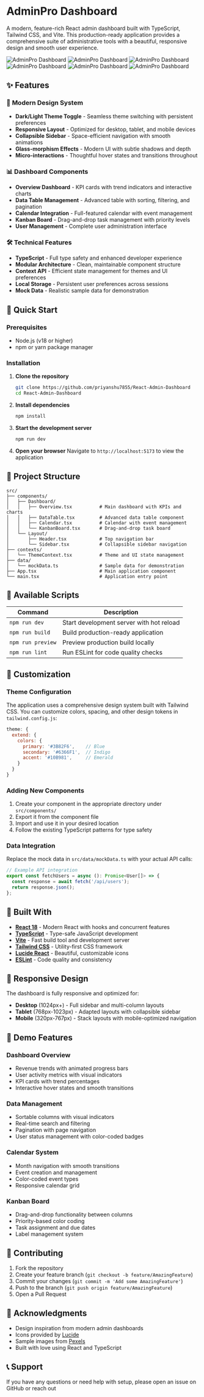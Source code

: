 # AdminPro Dashboard

A modern, feature-rich React admin dashboard built with TypeScript, Tailwind CSS, and Vite. This production-ready application provides a comprehensive suite of administrative tools with a beautiful, responsive design and smooth user experience.

![AdminPro Dashboard]([https://images.pexels.com/photos/590022/pexels-photo-590022.jpeg?auto=compress&cs=tinysrgb&w=1200&h=600&fit=crop](https://github.com/priyanshu7855/React-Admin-Dashboard/blob/main/Screenshot1.png?raw=true))
![AdminPro Dashboard]([https://images.pexels.com/photos/590022/pexels-photo-590022.jpeg?auto=compress&cs=tinysrgb&w=1200&h=600&fit=crop](https://github.com/priyanshu7855/React-Admin-Dashboard/blob/main/Screenshot1.png?raw=true))
![AdminPro Dashboard]([https://images.pexels.com/photos/590022/pexels-photo-590022.jpeg?auto=compress&cs=tinysrgb&w=1200&h=600&fit=crop](https://github.com/priyanshu7855/React-Admin-Dashboard/blob/main/Screenshot1.png?raw=true))
![AdminPro Dashboard]([https://images.pexels.com/photos/590022/pexels-photo-590022.jpeg?auto=compress&cs=tinysrgb&w=1200&h=600&fit=crop](https://github.com/priyanshu7855/React-Admin-Dashboard/blob/main/Screenshot1.png?raw=true))
![AdminPro Dashboard]([https://images.pexels.com/photos/590022/pexels-photo-590022.jpeg?auto=compress&cs=tinysrgb&w=1200&h=600&fit=crop](https://github.com/priyanshu7855/React-Admin-Dashboard/blob/main/Screenshot1.png?raw=true))
![AdminPro Dashboard]([https://images.pexels.com/photos/590022/pexels-photo-590022.jpeg?auto=compress&cs=tinysrgb&w=1200&h=600&fit=crop](https://github.com/priyanshu7855/React-Admin-Dashboard/blob/main/Screenshot1.png?raw=true))

## ✨ Features

### 🎨 **Modern Design System**
- **Dark/Light Theme Toggle** - Seamless theme switching with persistent preferences
- **Responsive Layout** - Optimized for desktop, tablet, and mobile devices
- **Collapsible Sidebar** - Space-efficient navigation with smooth animations
- **Glass-morphism Effects** - Modern UI with subtle shadows and depth
- **Micro-interactions** - Thoughtful hover states and transitions throughout

### 📊 **Dashboard Components**
- **Overview Dashboard** - KPI cards with trend indicators and interactive charts
- **Data Table Management** - Advanced table with sorting, filtering, and pagination
- **Calendar Integration** - Full-featured calendar with event management
- **Kanban Board** - Drag-and-drop task management with priority levels
- **User Management** - Complete user administration interface

### 🛠️ **Technical Features**
- **TypeScript** - Full type safety and enhanced developer experience
- **Modular Architecture** - Clean, maintainable component structure
- **Context API** - Efficient state management for themes and UI preferences
- **Local Storage** - Persistent user preferences across sessions
- **Mock Data** - Realistic sample data for demonstration

## 🚀 Quick Start

### Prerequisites
- Node.js (v18 or higher)
- npm or yarn package manager

### Installation

1. **Clone the repository**
   ```bash
   git clone https://github.com/priyanshu7855/React-Admin-Dashboard
   cd React-Admin-Dashboard
   ```

2. **Install dependencies**
   ```bash
   npm install
   ```

3. **Start the development server**
   ```bash
   npm run dev
   ```

4. **Open your browser**
   Navigate to `http://localhost:5173` to view the application

## 📁 Project Structure

```
src/
├── components/
│   ├── Dashboard/
│   │   ├── Overview.tsx          # Main dashboard with KPIs and charts
│   │   ├── DataTable.tsx         # Advanced data table component
│   │   ├── Calendar.tsx          # Calendar with event management
│   │   └── KanbanBoard.tsx       # Drag-and-drop task board
│   └── Layout/
│       ├── Header.tsx            # Top navigation bar
│       └── Sidebar.tsx           # Collapsible sidebar navigation
├── contexts/
│   └── ThemeContext.tsx          # Theme and UI state management
├── data/
│   └── mockData.ts               # Sample data for demonstration
├── App.tsx                       # Main application component
└── main.tsx                      # Application entry point
```

## 🎯 Available Scripts

| Command | Description |
|---------|-------------|
| `npm run dev` | Start development server with hot reload |
| `npm run build` | Build production-ready application |
| `npm run preview` | Preview production build locally |
| `npm run lint` | Run ESLint for code quality checks |

## 🎨 Customization

### Theme Configuration
The application uses a comprehensive design system built with Tailwind CSS. You can customize colors, spacing, and other design tokens in `tailwind.config.js`:

```javascript
theme: {
  extend: {
    colors: {
      primary: '#3B82F6',    // Blue
      secondary: '#6366F1',  // Indigo
      accent: '#10B981',     // Emerald
    }
  }
}
```

### Adding New Components
1. Create your component in the appropriate directory under `src/components/`
2. Export it from the component file
3. Import and use it in your desired location
4. Follow the existing TypeScript patterns for type safety

### Data Integration
Replace the mock data in `src/data/mockData.ts` with your actual API calls:

```typescript
// Example API integration
export const fetchUsers = async (): Promise<User[]> => {
  const response = await fetch('/api/users');
  return response.json();
};
```

## 🔧 Built With

- **[React 18](https://reactjs.org/)** - Modern React with hooks and concurrent features
- **[TypeScript](https://www.typescriptlang.org/)** - Type-safe JavaScript development
- **[Vite](https://vitejs.dev/)** - Fast build tool and development server
- **[Tailwind CSS](https://tailwindcss.com/)** - Utility-first CSS framework
- **[Lucide React](https://lucide.dev/)** - Beautiful, customizable icons
- **[ESLint](https://eslint.org/)** - Code quality and consistency

## 📱 Responsive Design

The dashboard is fully responsive and optimized for:
- **Desktop** (1024px+) - Full sidebar and multi-column layouts
- **Tablet** (768px-1023px) - Adapted layouts with collapsible sidebar
- **Mobile** (320px-767px) - Stack layouts with mobile-optimized navigation

## 🎪 Demo Features

### Dashboard Overview
- Revenue trends with animated progress bars
- User activity metrics with visual indicators
- KPI cards with trend percentages
- Interactive hover states and smooth transitions

### Data Management
- Sortable columns with visual indicators
- Real-time search and filtering
- Pagination with page navigation
- User status management with color-coded badges

### Calendar System
- Month navigation with smooth transitions
- Event creation and management
- Color-coded event types
- Responsive calendar grid

### Kanban Board
- Drag-and-drop functionality between columns
- Priority-based color coding
- Task assignment and due dates
- Label management system

## 🤝 Contributing

1. Fork the repository
2. Create your feature branch (`git checkout -b feature/AmazingFeature`)
3. Commit your changes (`git commit -m 'Add some AmazingFeature'`)
4. Push to the branch (`git push origin feature/AmazingFeature`)
5. Open a Pull Request

## 🙏 Acknowledgments

- Design inspiration from modern admin dashboards
- Icons provided by [Lucide](https://lucide.dev/)
- Sample images from [Pexels](https://pexels.com/)
- Built with love using React and TypeScript

## 📞 Support

If you have any questions or need help with setup, please open an issue on GitHub or reach out
